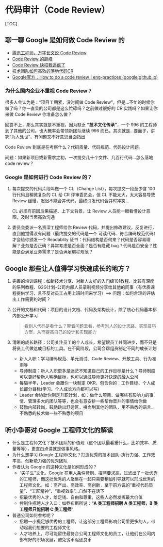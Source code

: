 # 代码审计（Code Review）

[TOC]

## 聊一聊 Google 是如何做 Code Review 的

- [腾讯工程师，万字长文说 Code Review](https://mp.weixin.qq.com/s/mBMugpsIokfUxD3qG_dRcg)
- [Code Review 的巅峰](https://mp.weixin.qq.com/s/ED4oOc0nfuVQMIR0CaRjtQ)
- [Code Review 快把我逼疯了](https://mp.weixin.qq.com/s/AM-8-bQt5sOkDO1uqk3OwA)
- [技术团队如何高效的落地代码CR](https://mp.weixin.qq.com/s/V5UvbSwWS2dww_QLMRD44Q)
- [Google官方：How to do a code review | eng-practices (google.github.io)](https://google.github.io/eng-practices/review/reviewer/)

### 为什么国内企业不重视 Code Review？

很多人会认为是：“项目工期紧，没时间做 Code Review”，但是...不忙的时候你做了吗？你一直呆的公司都是这么忙碌吗？之前做过很好的 CR 实践吗？如果让你来做 Code Review 你准备怎么做？

回答不上，那么其实就是不重视，因为缺乏 **“技术文化传承”**，一个 996 的工程师到了其他的公司，也大概率会带领新团队继续 996 而已。其次就是...要面子，讲究“为人处世”，有问题又不好意思当面指出

Code Review 到底是在考察什么？代码质量、代码规范、代码设计问题。

问题：如果新项目或新需求之初，一次提交几十个文件、几百行代码...怎么落地 code review？

### Google 是如何进行 Code Review 的？

1. 每次提交的代码片段叫做一个 CL（Change List），每次提交一段至少含 100 行代码且稍微复杂的 CL 给 CR 评审委员会，但 CL 不能太大，太大容易导致 Review 缓慢，迟迟不能合并代码，最终引发代码合并时冲突...

   CL 必须有前因后果描述、上下文背景，让 Review 人员能一眼看懂设计意图，及时当面高效沟通

2. 委员会委派一名资深工程师给你 Review 代码，并提出修改建议，反复进行，直到他觉得没有问题（最终提交的代码是一个 可读代码、符合编码规范代码）才会给你颁发一个 Readablity 证书：代码结构是否何来？代码是否容易理解？业务是否正确？异常考虑是否全面？是否有隐藏 bug？代码是否安全？性能是否满足业务需求？是否满足编程规范？

## Google 那些让人值得学习快速成长的地方？

1. 完善的培训课程：如新技术分享、对新人友好的入门级101教程、比较有深度的系列教程、G2G计划-公司内部人员录制视频分享给其他的同事（有优质课程提供学习，且不反对员工占用上班时间来学习）==> 问题：如何合理的评估出工作需要的时间？

2. 公开的文档和代码：项目的设计文档、代码及架构设计，除了核心代码基本都内部公开学习

   > 看别人代码是看什么？带着问题去看，参考别人的设计思路、实现技巧方案，从而提高自己的设计和实现能力

3. 清晰的成长路径：公司关注员工的个人成长，希望跟员工共同进步，而不只是将员工代做达成目标的工具。在不同阶段，公司会帮组员制定不同的成长计划

   - 新人入职：学习编码规范、单元测试、Code Review、开放工具、行为准则等
   - 导师制度：新人入职更多是迷茫不知道自己的工作目标是什么？导师制度可以更好帮新人明确目标，也可以通过导师更好快速的融入公司
   - 每隔半年，Leader 会跟你一块制定 OKR，包含你的：工作目标、个人成长部分目标(学习、个人成长方向都可以写)
   - Leader 会协助你制定升职计划，如：做什么项目、做哪些有影响力的事情、管理多大的团队等等，也会有意安排一些帮你晋升的事情给你做
   - 鼓励内部转岗，鼓励跳出舒适区，换岗到其他的团队，用不熟悉的语言、不熟悉的技术做一些不熟悉的项目

## 听小争哥对 Google 工程师文化的解读

- 什么是工程师文化？技术团队的价值观（这个团队最看重什么，比如效率、质量等等），更直白点讲就是做事风格。
- 为什么想学习 Google 工程师i文化？打造优秀的技术团队-执行力强、工作效率高、创新能力强的优秀团队
- 作者认为 Google 的这种文化是如何形成的？
  - “尖子生”文化，Google 在用人条件苛刻、招聘要求高，过滤出了一批优秀的工程师，而这批优秀的人聚集在一起只需要稍加引导就可以形成优秀的工程师文化，如：高产出、高效率、高创新，至于前方说的“重视代码质量”、“工匠精神”、“重视效率”...自然不在话下
  - 招最优秀的人才，给足钱、自由和尊重，这些人必然发挥最大价值
  - 控制住招聘人才入口：如乔布斯所说：“**A 类工程师招聘 A 类工程师，B 类工程师只能招聘 C 类工程师**”
- 普通公司如何参考呢？
  - 招聘一小撮足够优秀的工程师，让这部分工程师影响公司里更多的人，带动起我们想要的工程师文化
  - 人才培养上，尽可能留住最符合公司工程师文化的员工，让他们在公司内部有好的职场发展，避免劣币驱逐良币